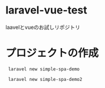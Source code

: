 # laravel-vue-test
laavelとvueのお試しリポジトリ

# プロジェクトの作成

```
 laravel new simple-spa-demo
```

```
 laravel new simple-spa-demo2
```